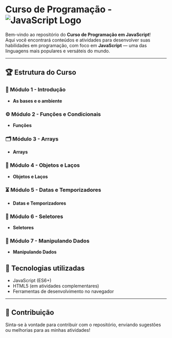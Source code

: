 # Curso de Programação - ![JavaScript Logo](https://img.shields.io/badge/JavaScript-F7DF1E?logo=javascript&logoColor=black&style=for-the-badge)

Bem-vindo ao repositório do **Curso de Programação em JavaScript**!  
Aqui você encontrará conteúdos e atividades para desenvolver suas habilidades em programação, com foco em **JavaScript** — uma das linguagens mais populares e versáteis do mundo.

---

## 🏆 Estrutura do Curso

### 📖 Módulo 1 - Introdução
- **As bases e o ambiente**  

### ⚙️ Módulo 2 - Funções e Condicionais
- **Funções**  

### 🗂️ Módulo 3 - Arrays
- **Arrays**  

### 🧩 Módulo 4 - Objetos e Laços
- **Objetos e Laços** 

### ⏳ Módulo 5 - Datas e Temporizadores
- **Datas e Temporizadores**  

### 🎯 Módulo 6 - Seletores
- **Seletores**  

### 🔄 Módulo 7 - Manipulando Dados
- **Manipulando Dados**


## 📌 Tecnologias utilizadas

- JavaScript (ES6+)
- HTML5 (em atividades complementares)
- Ferramentas de desenvolvimento no navegador

---

## 💬 Contribuição
Sinta-se à vontade para contribuir com o repositório, enviando sugestões ou melhorias para as minhas atividades! 
